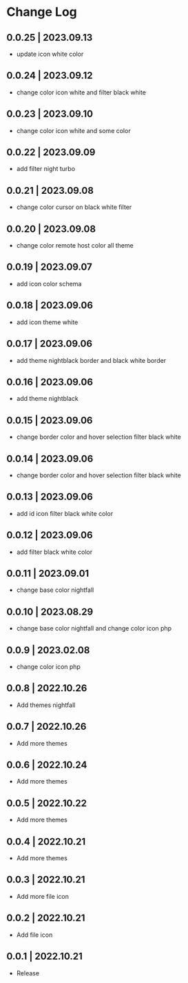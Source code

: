 # Change Log
## 0.0.25 | 2023.09.13
- update icon white color  

## 0.0.24 | 2023.09.12
- change color icon white and filter black white

## 0.0.23 | 2023.09.10
- change color icon white and some color

## 0.0.22 | 2023.09.09
- add filter night turbo

## 0.0.21 | 2023.09.08
- change color cursor on black white filter

## 0.0.20 | 2023.09.08
- change color remote host color all theme

## 0.0.19 | 2023.09.07
- add icon color schema

## 0.0.18 | 2023.09.06
- add icon theme white 

## 0.0.17 | 2023.09.06
- add theme nightblack border and black white border

## 0.0.16 | 2023.09.06
- add theme nightblack

## 0.0.15 | 2023.09.06
- change border color and hover selection filter black white

## 0.0.14 | 2023.09.06
- change border color and hover selection filter black white

## 0.0.13 | 2023.09.06
- add id icon filter black white color

## 0.0.12 | 2023.09.06
- add filter black white color

## 0.0.11 | 2023.09.01
- change base color nightfall

## 0.0.10 | 2023.08.29
- change base color nightfall and change color icon php

## 0.0.9 | 2023.02.08
- change color icon php

## 0.0.8 | 2022.10.26
- Add themes nightfall 

## 0.0.7 | 2022.10.26
- Add more themes 
## 0.0.6 | 2022.10.24
- Add more themes 

## 0.0.5 | 2022.10.22
- Add more themes 

## 0.0.4 | 2022.10.21
- Add more themes 

## 0.0.3 | 2022.10.21
- Add more file icon 

## 0.0.2 | 2022.10.21
- Add file icon 

## 0.0.1 | 2022.10.21
- Release 
